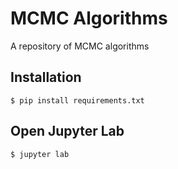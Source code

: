 # MCMC Algorithms
A repository of MCMC algorithms


## Installation
```
$ pip install requirements.txt
```

## Open Jupyter Lab
```
$ jupyter lab
```
